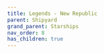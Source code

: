 ```yaml
---
title: Legends - New Republic
parent: Shipyard
grand_parent: Starships
nav_order: 8
has_children: true
---
```

